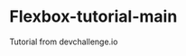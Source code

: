 # Flexbox-tutorial-main
Tutorial from devchallenge.io
<a href="https://devchallenges.io/learn/tutorial/flexbox">
